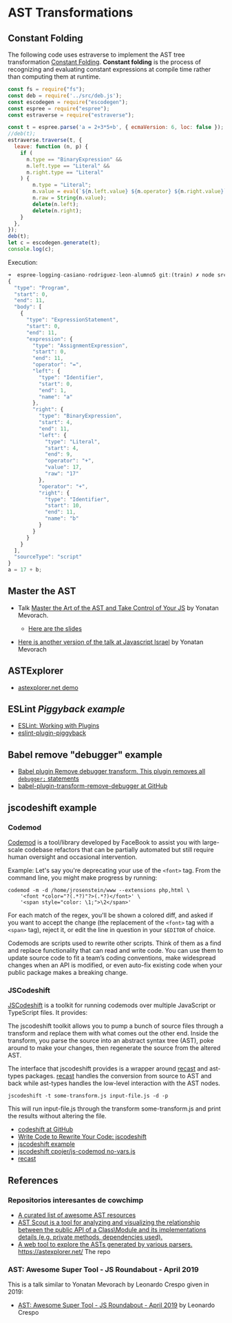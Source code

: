 ---
---

# AST Transformations 

## Constant Folding

The following code uses estraverse to implement the AST tree transformation [Constant Folding](https://en.wikipedia.org/wiki/Constant_folding). **Constant folding** is the process of recognizing and evaluating constant expressions at compile time rather than computing them at runtime. 

```js
const fs = require("fs");
const deb = require('../src/deb.js');
const escodegen = require("escodegen");
const espree = require("espree");
const estraverse = require("estraverse");

const t = espree.parse('a = 2+3*5+b', { ecmaVersion: 6, loc: false });
//deb(t);
estraverse.traverse(t, {
  leave: function (n, p) {
    if (
      n.type == "BinaryExpression" &&
      n.left.type == "Literal" &&
      n.right.type == "Literal"
    ) {
        n.type = "Literal";
        n.value = eval(`${n.left.value} ${n.operator} ${n.right.value}`);
        n.raw = String(n.value);
        delete(n.left);
        delete(n.right);
    }
  },
});
deb(t);
let c = escodegen.generate(t);
console.log(c);
```

Execution:

```js
➜  espree-logging-casiano-rodriguez-leon-alumno5 git:(train) ✗ node src/cf.js
{
  "type": "Program",
  "start": 0,
  "end": 11,
  "body": [
    {
      "type": "ExpressionStatement",
      "start": 0,
      "end": 11,
      "expression": {
        "type": "AssignmentExpression",
        "start": 0,
        "end": 11,
        "operator": "=",
        "left": {
          "type": "Identifier",
          "start": 0,
          "end": 1,
          "name": "a"
        },
        "right": {
          "type": "BinaryExpression",
          "start": 4,
          "end": 11,
          "left": {
            "type": "Literal",
            "start": 4,
            "end": 9,
            "operator": "+",
            "value": 17,
            "raw": "17"
          },
          "operator": "+",
          "right": {
            "type": "Identifier",
            "start": 10,
            "end": 11,
            "name": "b"
          }
        }
      }
    }
  ],
  "sourceType": "script"
}
a = 17 + b;
```

##  Master the AST

* Talk [Master the Art of the AST and Take Control of Your JS][ast]  by Yonatan Mevorach. 
    - [Here are the slides](https://github.com/ULL-ESIT-GRADOII-PL/esprima-pegjs-jsconfeu-talk-private/blob/private/ast-talk-codemotion-170406094223.pdf)

* [Here is another version of the talk at Javascript Israel](https://500tech.com/blog/all/yonatan-mevorach-on-abstract-syntax-trees) by Yonatan Mevorach

[ast]: https://youtu.be/C06MohLG_3s

## ASTExplorer

* <a href="https://astexplorer.net/" target="_blank">astexplorer.net demo</a>

## ESLint *Piggyback example*

* <a href="https://eslint.org/docs/developer-guide/working-with-plugins" target="_blank">ESLint: Working with Plugins</a>
* <a href="https://github.com/cowchimp/eslint-plugin-piggyback" target="_blank">eslint-plugin-piggyback</a>

## Babel remove "debugger" example

* <a href="http://docs.w3cub.com/babel/plugins/transform-remove-debugger/" target="_blank">Babel plugin Remove debugger transform. This plugin removes all `debugger;` statements</a>
* <a href="https://github.com/babel/minify/tree/a24dd066f16db5a7d5ab13c2af65e767347ef550/packages/babel-plugin-transform-remove-debugger" target="_blank">babel-plugin-transform-remove-debugger at GitHub</a>

## jscodeshift example

### Codemod

[Codemod](https://github.com/facebookarchive/codemod) is a tool/library developed by FaceBook to assist you with large-scale codebase refactors that can be partially automated but still require human oversight and occasional intervention. 

Example: Let's say you're deprecating your use of the `<font>` tag.  From the command line, you might make progress by running:

    codemod -m -d /home/jrosenstein/www --extensions php,html \
        '<font *color="?(.*?)"?>(.*?)</font>' \
        '<span style="color: \1;">\2</span>'

For each match of the regex, you'll be shown a colored diff, and asked if you want to accept the change (the replacement of the `<font>` tag with a `<span>` tag), reject it, or edit the line in question in your `$EDITOR` of choice.

Codemods are scripts used to rewrite other scripts. Think of them as a find and replace functionality that can read and write code. You can use them to update source code to fit a team’s coding conventions, make widespread changes when an API is modified, or even auto-fix existing code when your public package makes a breaking change.

### JSCodeshift 

<a href="https://github.com/facebook/jscodeshift" target="_blank">JSCodeshift</a> is a toolkit for running codemods over multiple JavaScript or
TypeScript files.
It provides:


The jscodeshift toolkit allows you to pump a bunch of source files through a transform and replace them with what comes out the other end. Inside the transform, you parse the source into an abstract syntax tree (AST), poke around to make your changes, then regenerate the source from the altered AST.

The interface that jscodeshift provides is a wrapper around [recast](https://github.com/benjamn/recast) and ast-types packages. [recast](https://github.com/benjamn/recast) handles the conversion from source to AST and back while ast-types handles the low-level interaction with the AST nodes.

```
jscodeshift -t some-transform.js input-file.js -d -p
```

This will run input-file.js through the transform some-transform.js and print the results without altering the file.
* <a href="https://github.com/facebook/jscodeshift" target="_blank">codeshift at GitHub</a>
* <a href="https://www.toptal.com/javascript/write-code-to-rewrite-your-code" target="_blank">Write Code to Rewrite Your Code: jscodeshift</a>
* <a href="https://glebbahmutov.com/blog/jscodeshift-example/" target="_blank">jscodeshift example</a>
* <a href="https://github.com/cpojer/js-codemod/blob/master/transforms/no-vars.js" target="_blank">jscodeshift cpojer/js-codemod no-vars.js</a>
* [recast](https://github.com/benjamn/recast)

## References

### Repositorios interesantes de cowchimp

* <a href="https://github.com/cowchimp/awesome-ast" target="_blank">A curated list of awesome AST resources</a>
* <a href="https://github.com/cowchimp/astscout" target="_blank">AST Scout is a tool for analyzing and visualizing the relationship between the public API of a Class\Module and its implementations details (e.g. private methods, dependencies used).</a>
* <a href="https://github.com/cowchimp/astexplorer" target="_blank">A web tool to explore the ASTs generated by various parsers. https://astexplorer.net/</a> The repo

### AST: Awesome Super Tool - JS Roundabout - April 2019

This is a talk similar to Yonatan Mevorach by Leonardo Crespo given in 2019:

* [AST: Awesome Super Tool - JS Roundabout - April 2019](https://youtu.be/N5v8Ul6ph90) by Leonardo Crespo
